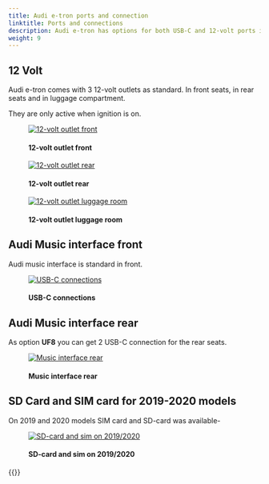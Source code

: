 ```yaml
---
title: Audi e-tron ports and connection
linktitle: Ports and connections
description: Audi e-tron has options for both USB-C and 12-volt ports in the car.
weight: 9
---
```

<!-- markdownlint-disable MD033 -->

## 12 Volt

Audi e-tron comes with 3 12-volt outlets as standard. In front seats, in rear seats and in luggage compartment.

They are only active when ignition is on.

<figure>
    <a href="https://media.electrichasgoneaudi.net/multimedia/models/e-tron/technology/connections/12voltfront.jpg">
        <img src="https://media.electrichasgoneaudi.net/multimedia/models/e-tron/technology/connections/12voltfronts.jpg"
        alt="12-volt outlet front" title="12-volt outlet front">
    </a>
    <figcaption><h4>12-volt outlet front</h4></figcaption>
</figure>

<figure>
    <a href="https://media.electrichasgoneaudi.net/multimedia/models/e-tron/technology/connections/12voltrear.jpg">
        <img src="https://media.electrichasgoneaudi.net/multimedia/models/e-tron/technology/connections/12voltrears.jpg"
        alt="12-volt outlet rear" title="12-volt outlet rear">
    </a>
    <figcaption><h4>12-volt outlet rear</h4></figcaption>
</figure>

<figure>
    <a href="https://media.electrichasgoneaudi.net/multimedia/models/e-tron/technology/connections/12voltluggage.jpg">
        <img src="https://media.electrichasgoneaudi.net/multimedia/models/e-tron/technology/connections/12voltluggages.jpg"
        alt="12-volt outlet luggage room" title="12-volt outlet luggage room">
    </a>
    <figcaption><h4>12-volt outlet luggage room</h4></figcaption>
</figure>

## Audi Music interface front

Audi music interface is standard in front. 

<figure>
    <a href="https://media.electrichasgoneaudi.net/multimedia/models/e-tron/technology/connections/frontconnections.jpg">
        <img src="https://media.electrichasgoneaudi.net/multimedia/models/e-tron/technology/connections/frontconnectionss.jpg"
        alt="USB-C connections" title="USB-C connections">
    </a>
    <figcaption><h4>USB-C connections</h4></figcaption>
</figure>

## Audi Music interface rear

As option **UF8** you can get 2 USB-C connection for the rear seats.

<figure>
    <a href="https://media.electrichasgoneaudi.net/multimedia/models/e-tron/technology/connections/musicinterfacerear.jpg">
        <img src="https://media.electrichasgoneaudi.net/multimedia/models/e-tron/technology/connections/musicinterfacerears.jpg"
        alt="Music interface rear" title="Music interface rear">
    </a>
    <figcaption><h4>Music interface rear</h4></figcaption>
</figure>

## SD Card and SIM card for 2019-2020 models

On 2019 and 2020 models SIM card and SD-card was available-


<figure>
    <a href="https://media.electrichasgoneaudi.net/multimedia/models/e-tron/technology/connections/ports1.jpg">
        <img src="https://media.electrichasgoneaudi.net/multimedia/models/e-tron/technology/connections/ports1s.jpg"
        alt="SD-card and sim on 2019/2020" title="SD-card and sim on 2019/2020">
    </a>
    <figcaption><h4>SD-card and sim on 2019/2020</h4></figcaption>
</figure>

{{<children description="true" />}}
